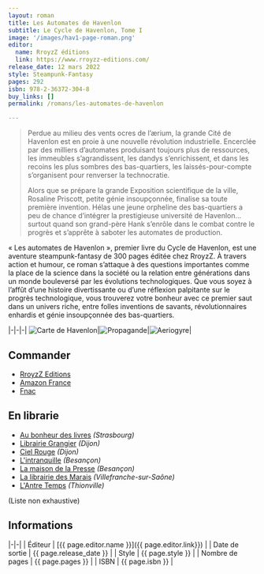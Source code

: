 ```yaml
---
layout: roman
title: Les Automates de Havenlon
subtitle: Le Cycle de Havenlon, Tome I
image: '/images/hav1-page-roman.png'
editor:
  name: RroyzZ éditions
  link: https://www.rroyzz-editions.com/
release_date: 12 mars 2022
style: Steampunk-Fantasy
pages: 292
isbn: 978-2-36372-304-8
buy_links: []
permalink: /romans/les-automates-de-havenlon

---
```


> Perdue au milieu des vents ocres de l’ærium, la grande Cité de Havenlon est
  en proie à une nouvelle révolution industrielle. Encerclée par des milliers
  d’automates produisant toujours plus de ressources, les immeubles s’agrandissent,
  les dandys s’enrichissent, et dans les recoins les plus sombres des bas-quartiers,
  les laissés-pour-compte s’organisent pour renverser la technocratie.
>
> Alors que se prépare la grande Exposition scientifique de la ville, Rosaline Priscott,
  petite génie insoupçonnée, finalise sa toute première invention. Hélas une jeune
  orpheline des bas-quartiers a peu de chance d’intégrer la prestigieuse université
  de Havenlon… surtout quand son grand-père Hank s’enrôle dans le combat contre le
  progrès et s’apprête à saboter les automates de production.

« Les automates de Havenlon », premier livre du Cycle de Havenlon, est une aventure
steampunk-fantasy de 300 pages éditée chez RroyzZ. À travers action et humour,
ce roman s’attaque à des questions importantes comme la place de la science dans
la société ou la relation entre générations dans un monde bouleversé par les évolutions technologiques.
Que vous soyez à l’affût d’une histoire divertissante ou d’une réflexion palpitante sur
le progrès technologique, vous trouverez votre bonheur avec ce premier saut dans un
univers riche, entre folles inventions de savants, révolutionnaires enhardis et
génie insoupçonnée des bas-quartiers.

|-|-|-|
![Carte de Havenlon]({{site.baseurl}}/images/havenlon-map.png)|![Propagande]({{site.baseurl}}/images/havenlon-affiche.png)|![Aeriogyre]({{site.baseurl}}/images/havenlon-aeriogyre.png)|

## Commander

- [RroyzZ Editions](https://www.rroyzzeditions.com/fr/fantastique/286-les-automates-de-havenlon-vincent-dorier.html)
- [Amazon France](https://www.amazon.fr/dp/236372304X/)
- [Fnac](https://livre.fnac.com/a16839497/Vincent-Dorier-Les-automates-de-Havenlon#omnsearchpos=1)

## En librarie

- [Au bonheur des livres](https://www.facebook.com/AuBonheurDesLivres/) _(Strasbourg)_
- [Librairie Grangier](https://www.librairie-grangier.com/) _(Dijon)_
- [Ciel Rouge](https://www.ciel-rouge.fr/) _(Dijon)_
- [L'intranquille](https://www.librairie-intranquille.fr/) _(Besançon)_
- [La maison de la Presse](https://www.facebook.com/MDPBESANCON/) _(Besançon)_
- [La librairie des Marais](https://librairiedesmarais.com/) _(Villefranche-sur-Saône)_
- [L'Antre Temps](https://www.antretemps.com/) _(Thionville)_

(Liste non exhaustive)

## Informations

|-|-|
| Éditeur | [{{ page.editor.name }}]({{ page.editor.link}}) |
| Date de sortie | {{ page.release_date }} |
| Style | {{ page.style }} |
| Nombre de pages | {{ page.pages }} |
| ISBN | {{ page.isbn }} |
